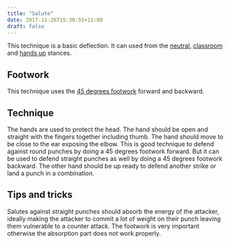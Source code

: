 ```yaml
---
title: "Salute"
date: 2017-11-26T15:30:55+11:00
draft: false
---
```

This technique is a basic deflection. It can used from the [neutral](../../stances/neutral), [classroom](../../stances/classroom) and [hands up](../../stances/hands_up) stances.


## Footwork

This technique uses the [45 degrees footwork](../../footwork/45_degrees) forward and backward.


## Technique

The hands are used to protect the head. The hand should be open and straight with the fingers together including thumb. The hand should move to be close to the ear exposing the elbow. This is good technique to defend against round punches by doing a 45 degrees footwork forward. But it can be used to defend straight punches as well by doing a 45 degrees footwork backward. The other hand should be up ready to defend another strike or land a punch in a combination.

## Tips and tricks

Salutes against straight punches should absorb the energy of the attacker, ideally making the attacker to commit a lot of weight on their punch leaving them vulnerable to a counter attack. The footwork is very important otherwise the absorption part does not work properly.
